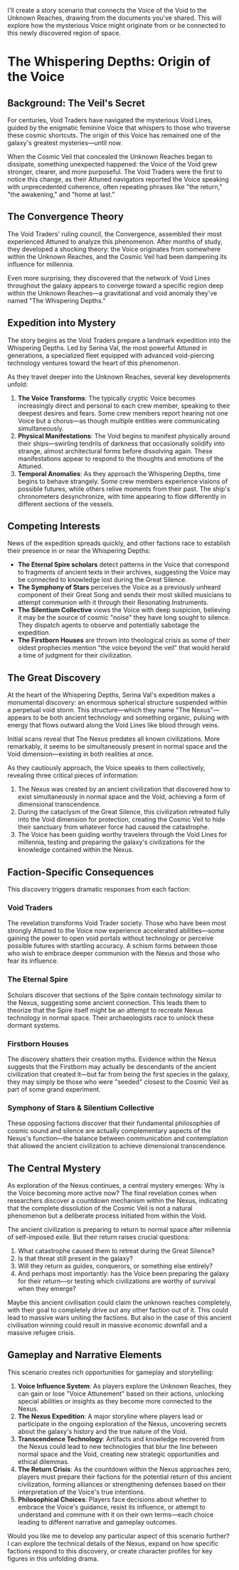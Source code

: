 I'll create a story scenario that connects the Voice of the Void to the Unknown Reaches, drawing from the documents you've shared. This will explore how the mysterious Voice might originate from or be connected to this newly discovered region of space.

# The Whispering Depths: Origin of the Voice

## Background: The Veil's Secret

For centuries, Void Traders have navigated the mysterious Void Lines, guided by the enigmatic feminine Voice that whispers to those who traverse these cosmic shortcuts. The origin of this Voice has remained one of the galaxy's greatest mysteries—until now.

When the Cosmic Veil that concealed the Unknown Reaches began to dissipate, something unexpected happened: the Voice of the Void grew stronger, clearer, and more purposeful. The Void Traders were the first to notice this change, as their Attuned navigators reported the Voice speaking with unprecedented coherence, often repeating phrases like "the return," "the awakening," and "home at last."

## The Convergence Theory

The Void Traders' ruling council, the Convergence, assembled their most experienced Attuned to analyze this phenomenon. After months of study, they developed a shocking theory: the Voice originates from somewhere within the Unknown Reaches, and the Cosmic Veil had been dampening its influence for millennia.

Even more surprising, they discovered that the network of Void Lines throughout the galaxy appears to converge toward a specific region deep within the Unknown Reaches—a gravitational and void anomaly they've named "The Whispering Depths."

## Expedition into Mystery

The story begins as the Void Traders prepare a landmark expedition into the Whispering Depths. Led by Serina Val, the most powerful Attuned in generations, a specialized fleet equipped with advanced void-piercing technology ventures toward the heart of this phenomenon.

As they travel deeper into the Unknown Reaches, several key developments unfold:

1. **The Voice Transforms**: The typically cryptic Voice becomes increasingly direct and personal to each crew member, speaking to their deepest desires and fears. Some crew members report hearing not one Voice but a chorus—as though multiple entities were communicating simultaneously.
2. **Physical Manifestations**: The Void begins to manifest physically around their ships—swirling tendrils of darkness that occasionally solidify into strange, almost architectural forms before dissolving again. These manifestations appear to respond to the thoughts and emotions of the Attuned.
3. **Temporal Anomalies**: As they approach the Whispering Depths, time begins to behave strangely. Some crew members experience visions of possible futures, while others relive moments from their past. The ship's chronometers desynchronize, with time appearing to flow differently in different sections of the vessels.

## Competing Interests

News of the expedition spreads quickly, and other factions race to establish their presence in or near the Whispering Depths:

- **The Eternal Spire scholars** detect patterns in the Voice that correspond to fragments of ancient texts in their archives, suggesting the Voice may be connected to knowledge lost during the Great Silence.
- **The Symphony of Stars** perceives the Voice as a previously unheard component of their Great Song and sends their most skilled musicians to attempt communion with it through their Resonating Instruments.
- **The Silentium Collective** views the Voice with deep suspicion, believing it may be the source of cosmic "noise" they have long sought to silence. They dispatch agents to observe and potentially sabotage the expedition.
- **The Firstborn Houses** are thrown into theological crisis as some of their oldest prophecies mention "the voice beyond the veil" that would herald a time of judgment for their civilization.

## The Great Discovery

At the heart of the Whispering Depths, Serina Val's expedition makes a monumental discovery: an enormous spherical structure suspended within a perpetual void storm. This structure—which they name "The Nexus"—appears to be both ancient technology and something organic, pulsing with energy that flows outward along the Void Lines like blood through veins.

Initial scans reveal that The Nexus predates all known civilizations. More remarkably, it seems to be simultaneously present in normal space and the Void dimension—existing in both realities at once.

As they cautiously approach, the Voice speaks to them collectively, revealing three critical pieces of information:

1. The Nexus was created by an ancient civilization that discovered how to exist simultaneously in normal space and the Void, achieving a form of dimensional transcendence.
2. During the cataclysm of the Great Silence, this civilization retreated fully into the Void dimension for protection, creating the Cosmic Veil to hide their sanctuary from whatever force had caused the catastrophe.
3. The Voice has been guiding worthy travelers through the Void Lines for millennia, testing and preparing the galaxy's civilizations for the knowledge contained within the Nexus.

## Faction-Specific Consequences

This discovery triggers dramatic responses from each faction:

### Void Traders

The revelation transforms Void Trader society. Those who have been most strongly Attuned to the Voice now experience accelerated abilities—some gaining the power to open void portals without technology or perceive possible futures with startling accuracy. A schism forms between those who wish to embrace deeper communion with the Nexus and those who fear its influence.

### The Eternal Spire

Scholars discover that sections of the Spire contain technology similar to the Nexus, suggesting some ancient connection. This leads them to theorize that the Spire itself might be an attempt to recreate Nexus technology in normal space. Their archaeologists race to unlock these dormant systems.

### Firstborn Houses

The discovery shatters their creation myths. Evidence within the Nexus suggests that the Firstborn may actually be descendants of the ancient civilization that created it—but far from being the first species in the galaxy, they may simply be those who were "seeded" closest to the Cosmic Veil as part of some grand experiment.

### Symphony of Stars & Silentium Collective

These opposing factions discover that their fundamental philosophies of cosmic sound and silence are actually complementary aspects of the Nexus's function—the balance between communication and contemplation that allowed the ancient civilization to achieve dimensional transcendence.

## The Central Mystery

As exploration of the Nexus continues, a central mystery emerges: Why is the Voice becoming more active now? The final revelation comes when researchers discover a countdown mechanism within the Nexus, indicating that the complete dissolution of the Cosmic Veil is not a natural phenomenon but a deliberate process initiated from within the Void.

The ancient civilization is preparing to return to normal space after millennia of self-imposed exile. But their return raises crucial questions:

1. What catastrophe caused them to retreat during the Great Silence?
2. Is that threat still present in the galaxy?
3. Will they return as guides, conquerors, or something else entirely?
4. And perhaps most importantly: has the Voice been preparing the galaxy for their return—or testing which civilizations are worthy of survival when they emerge?

Maybe this ancient civilisation could claim the unknown reaches completely, with their goal to completely drive out any other faction out of it. This could lead to massive wars uniting the factions. But also in the case of this ancient civilisation winning could result in massive economic downfall and a massive refugee crisis.

## Gameplay and Narrative Elements

This scenario creates rich opportunities for gameplay and storytelling:

1. **Voice Influence System**: As players explore the Unknown Reaches, they can gain or lose "Voice Attunement" based on their actions, unlocking special abilities or insights as they become more connected to the Nexus.
2. **The Nexus Expedition**: A major storyline where players lead or participate in the ongoing exploration of the Nexus, uncovering secrets about the galaxy's history and the true nature of the Void.
3. **Transcendence Technology**: Artifacts and knowledge recovered from the Nexus could lead to new technologies that blur the line between normal space and the Void, creating new strategic opportunities and ethical dilemmas.
4. **The Return Crisis**: As the countdown within the Nexus approaches zero, players must prepare their factions for the potential return of this ancient civilization, forming alliances or strengthening defenses based on their interpretation of the Voice's true intentions.
5. **Philosophical Choices**: Players face decisions about whether to embrace the Voice's guidance, resist its influence, or attempt to understand and commune with it on their own terms—each choice leading to different narrative and gameplay outcomes.

Would you like me to develop any particular aspect of this scenario further? I can explore the technical details of the Nexus, expand on how specific factions respond to this discovery, or create character profiles for key figures in this unfolding drama.
